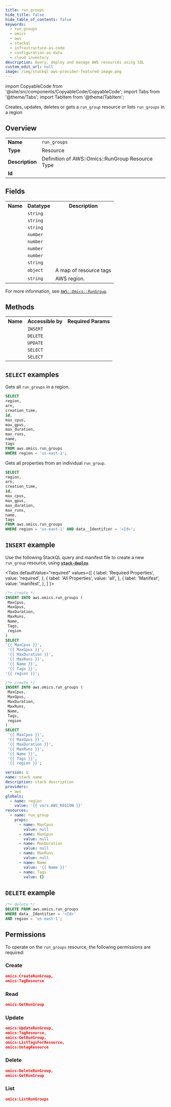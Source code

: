 ```yaml
---
title: run_groups
hide_title: false
hide_table_of_contents: false
keywords:
  - run_groups
  - omics
  - aws
  - stackql
  - infrastructure-as-code
  - configuration-as-data
  - cloud inventory
description: Query, deploy and manage AWS resources using SQL
custom_edit_url: null
image: /img/stackql-aws-provider-featured-image.png
---
```


import CopyableCode from '@site/src/components/CopyableCode/CopyableCode';
import Tabs from '@theme/Tabs';
import TabItem from '@theme/TabItem';

Creates, updates, deletes or gets a <code>run_group</code> resource or lists <code>run_groups</code> in a region

## Overview
<table>
<tbody>
<tr><td><b>Name</b></td><td><code>run_groups</code></td></tr>
<tr><td><b>Type</b></td><td>Resource</td></tr>
<tr><td><b>Description</b></td><td>Definition of AWS::Omics::RunGroup Resource Type</td></tr>
<tr><td><b>Id</b></td><td><CopyableCode code="aws.omics.run_groups" /></td></tr>
</tbody>
</table>

## Fields
<table>
<tbody>
<tr><th>Name</th><th>Datatype</th><th>Description</th></tr><tr><td><CopyableCode code="arn" /></td><td><code>string</code></td><td></td></tr>
<tr><td><CopyableCode code="creation_time" /></td><td><code>string</code></td><td></td></tr>
<tr><td><CopyableCode code="id" /></td><td><code>string</code></td><td></td></tr>
<tr><td><CopyableCode code="max_cpus" /></td><td><code>number</code></td><td></td></tr>
<tr><td><CopyableCode code="max_gpus" /></td><td><code>number</code></td><td></td></tr>
<tr><td><CopyableCode code="max_duration" /></td><td><code>number</code></td><td></td></tr>
<tr><td><CopyableCode code="max_runs" /></td><td><code>number</code></td><td></td></tr>
<tr><td><CopyableCode code="name" /></td><td><code>string</code></td><td></td></tr>
<tr><td><CopyableCode code="tags" /></td><td><code>object</code></td><td>A map of resource tags</td></tr>
<tr><td><CopyableCode code="region" /></td><td><code>string</code></td><td>AWS region.</td></tr>
</tbody>
</table>

For more information, see <a href="https://docs.aws.amazon.com/AWSCloudFormation/latest/UserGuide/aws-resource-omics-rungroup.html"><code>AWS::Omics::RunGroup</code></a>.

## Methods

<table>
<tbody>
  <tr>
    <th>Name</th>
    <th>Accessible by</th>
    <th>Required Params</th>
  </tr>
  <tr>
    <td><CopyableCode code="create_resource" /></td>
    <td><code>INSERT</code></td>
    <td><CopyableCode code="region" /></td>
  </tr>
  <tr>
    <td><CopyableCode code="delete_resource" /></td>
    <td><code>DELETE</code></td>
    <td><CopyableCode code="data__Identifier, region" /></td>
  </tr>
  <tr>
    <td><CopyableCode code="update_resource" /></td>
    <td><code>UPDATE</code></td>
    <td><CopyableCode code="data__Identifier, data__PatchDocument, region" /></td>
  </tr>
  <tr>
    <td><CopyableCode code="list_resources" /></td>
    <td><code>SELECT</code></td>
    <td><CopyableCode code="region" /></td>
  </tr>
  <tr>
    <td><CopyableCode code="get_resource" /></td>
    <td><code>SELECT</code></td>
    <td><CopyableCode code="data__Identifier, region" /></td>
  </tr>
</tbody>
</table>

## `SELECT` examples
Gets all <code>run_groups</code> in a region.
```sql
SELECT
region,
arn,
creation_time,
id,
max_cpus,
max_gpus,
max_duration,
max_runs,
name,
tags
FROM aws.omics.run_groups
WHERE region = 'us-east-1';
```
Gets all properties from an individual <code>run_group</code>.
```sql
SELECT
region,
arn,
creation_time,
id,
max_cpus,
max_gpus,
max_duration,
max_runs,
name,
tags
FROM aws.omics.run_groups
WHERE region = 'us-east-1' AND data__Identifier = '<Id>';
```

## `INSERT` example

Use the following StackQL query and manifest file to create a new <code>run_group</code> resource, using [__`stack-deploy`__](https://pypi.org/project/stack-deploy/).

<Tabs
    defaultValue="required"
    values={[
      { label: 'Required Properties', value: 'required', },
      { label: 'All Properties', value: 'all', },
      { label: 'Manifest', value: 'manifest', },
    ]
}>
<TabItem value="required">

```sql
/*+ create */
INSERT INTO aws.omics.run_groups (
 MaxCpus,
 MaxGpus,
 MaxDuration,
 MaxRuns,
 Name,
 Tags,
 region
)
SELECT 
'{{ MaxCpus }}',
 '{{ MaxGpus }}',
 '{{ MaxDuration }}',
 '{{ MaxRuns }}',
 '{{ Name }}',
 '{{ Tags }}',
'{{ region }}';
```
</TabItem>
<TabItem value="all">

```sql
/*+ create */
INSERT INTO aws.omics.run_groups (
 MaxCpus,
 MaxGpus,
 MaxDuration,
 MaxRuns,
 Name,
 Tags,
 region
)
SELECT 
 '{{ MaxCpus }}',
 '{{ MaxGpus }}',
 '{{ MaxDuration }}',
 '{{ MaxRuns }}',
 '{{ Name }}',
 '{{ Tags }}',
 '{{ region }}';
```
</TabItem>
<TabItem value="manifest">

```yaml
version: 1
name: stack name
description: stack description
providers:
  - aws
globals:
  - name: region
    value: '{{ vars.AWS_REGION }}'
resources:
  - name: run_group
    props:
      - name: MaxCpus
        value: null
      - name: MaxGpus
        value: null
      - name: MaxDuration
        value: null
      - name: MaxRuns
        value: null
      - name: Name
        value: '{{ Name }}'
      - name: Tags
        value: {}

```
</TabItem>
</Tabs>

## `DELETE` example

```sql
/*+ delete */
DELETE FROM aws.omics.run_groups
WHERE data__Identifier = '<Id>'
AND region = 'us-east-1';
```

## Permissions

To operate on the <code>run_groups</code> resource, the following permissions are required:

### Create
```json
omics:CreateRunGroup,
omics:TagResource
```

### Read
```json
omics:GetRunGroup
```

### Update
```json
omics:UpdateRunGroup,
omics:TagResource,
omics:GetRunGroup,
omics:ListTagsForResource,
omics:UntagResource
```

### Delete
```json
omics:DeleteRunGroup,
omics:GetRunGroup
```

### List
```json
omics:ListRunGroups
```
